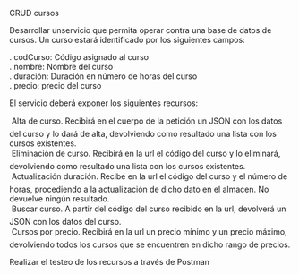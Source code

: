  CRUD cursos 

Desarrollar unservicio que permita operar contra una base de datos de cursos. Un curso 
estará identificado por los siguientes campos: 

. codCurso: Código asignado al curso 
<br>. nombre: Nombre del curso 
<br>. duración: Duración en número de horas del curso 
<br>. precio: precio del curso 


El servicio deberá exponer los siguientes recursos: 

 Alta de curso. Recibirá en el cuerpo de la petición un JSON con los datos del curso y lo 
dará de alta, devolviendo como resultado una lista con los cursos existentes. 
<br> Eliminación de curso. Recibirá en la url el código del curso y lo eliminará, devolviendo 
como resultado una lista con los cursos existentes. 
<br> Actualización duración. Recibe en la url el código del curso y el número de horas, 
procediendo a la actualización de dicho dato en el almacen. No devuelve ningún 
resultado. 
<br> Buscar curso. A partir del código del curso recibido en la url, devolverá un JSON con los 
datos del curso. 
<br> Cursos por precio. Recibirá en la url un precio mínimo y un precio máximo, 
devolviendo todos los cursos que se encuentren en dicho rango de precios. 


Realizar el testeo de los recursos a través de Postman 
